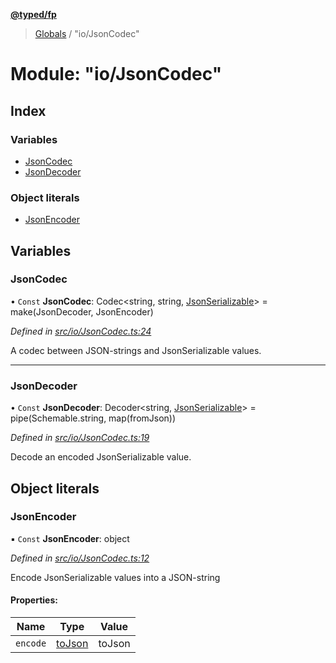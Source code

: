 **[@typed/fp](../README.md)**

> [Globals](../globals.md) / "io/JsonCodec"

# Module: "io/JsonCodec"

## Index

### Variables

* [JsonCodec](_io_jsoncodec_.md#jsoncodec)
* [JsonDecoder](_io_jsoncodec_.md#jsondecoder)

### Object literals

* [JsonEncoder](_io_jsoncodec_.md#jsonencoder)

## Variables

### JsonCodec

• `Const` **JsonCodec**: Codec\<string, string, [JsonSerializable](_logic_json_.md#jsonserializable)> = make(JsonDecoder, JsonEncoder)

*Defined in [src/io/JsonCodec.ts:24](https://github.com/TylorS/typed-fp/blob/41076ce/src/io/JsonCodec.ts#L24)*

A codec between JSON-strings and JsonSerializable values.

___

### JsonDecoder

• `Const` **JsonDecoder**: Decoder\<string, [JsonSerializable](_logic_json_.md#jsonserializable)> = pipe(Schemable.string, map(fromJson))

*Defined in [src/io/JsonCodec.ts:19](https://github.com/TylorS/typed-fp/blob/41076ce/src/io/JsonCodec.ts#L19)*

Decode an encoded JsonSerializable value.

## Object literals

### JsonEncoder

▪ `Const` **JsonEncoder**: object

*Defined in [src/io/JsonCodec.ts:12](https://github.com/TylorS/typed-fp/blob/41076ce/src/io/JsonCodec.ts#L12)*

Encode JsonSerializable values into a JSON-string

#### Properties:

Name | Type | Value |
------ | ------ | ------ |
`encode` | [toJson](_logic_json_.md#tojson) | toJson |
